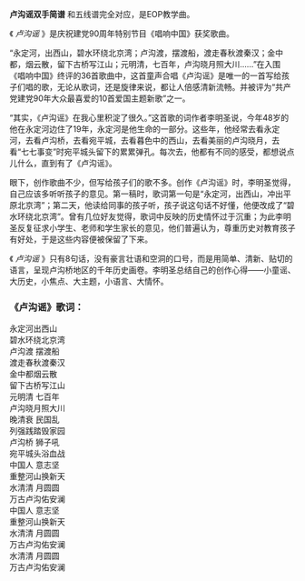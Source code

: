 

**卢沟谣双手简谱** 和五线谱完全对应，是EOP教学曲。

《 _卢沟谣_ 》是庆祝建党90周年特别节目《唱响中国》获奖歌曲。

“永定河，出西山，碧水环绕北京湾；卢沟渡，摆渡船，渡走春秋渡秦汉；金中都，烟云散，留下古桥写江山；元明清，七百年，卢沟晓月照大川……”在入围《唱响中国》终评的36首歌曲中，这首童声合唱《卢沟谣》是唯一的一首写给孩子们唱的歌，无论从歌词，还是旋律来说，都让人倍感清新流畅。并被评为“共产党建党90年大众最喜爱的10首爱国主题新歌”之一。

“其实，《卢沟谣》在我心里积淀了很久。”这首歌的词作者李明圣说，今年48岁的他在永定河边住了19年，永定河是他生命的一部分。这些年，他经常去看永定河，去看卢沟桥，去看宛平城，去看暮色中的西山，去看美丽的卢沟晓月，去看“七七事变”时宛平城头留下的累累弹孔。每次去，他都有不同的感受，都想说点儿什么，直到有了《卢沟谣》。

眼下，创作歌曲不少，但写给孩子们的歌不多。创作《卢沟谣》时，李明圣觉得，自己应该多听听孩子的意见。第一稿时，歌词第一句是“永定河，出西山，冲出平原北京湾”；第二天，他读给同事的孩子听，孩子说这句话不好懂，他便改成了“碧水环绕北京湾”。曾有几位好友觉得，歌词中反映的历史情怀过于沉重；为此李明圣反复征求小学生、老师和学生家长的意见，他们普遍认为，尊重历史对教育孩子有好处，于是这些内容便被保留了下来。

《 _卢沟谣_
》只有8句话，没有豪言壮语和空洞的口号，而是用简单、清新、贴切的语言，呈现卢沟桥地区的千年历史画卷。李明圣总结自己的创作心得——小童谣、大历史，小焦点、大主题，小语言、大情怀。

### 《卢沟谣》歌词：

永定河出西山  
碧水环绕北京湾  
卢沟渡 摆渡船  
渡走春秋渡秦汉  
金中都烟云散  
留下古桥写江山  
元明清 七百年  
卢沟晓月照大川  
晚清衰 民国乱  
列强践踏毁家园  
卢沟桥 狮子吼  
宛平城头浴血战  
中国人 意志坚  
重整河山换新天  
水清清 月圆圆  
万古卢沟佑安澜  
中国人 意志坚  
重整河山换新天  
水清清 月圆圆  
万古卢沟佑安澜  
水清清 月圆圆  
万古卢沟佑安澜

